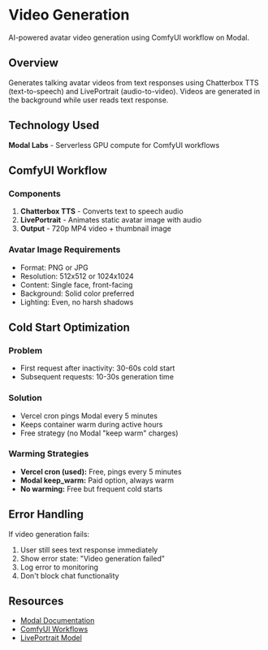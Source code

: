 # Video Generation

AI-powered avatar video generation using ComfyUI workflow on Modal.

## Overview

Generates talking avatar videos from text responses using Chatterbox TTS (text-to-speech) and LivePortrait (audio-to-video). Videos are generated in the background while user reads text response.

## Technology Used

**Modal Labs** - Serverless GPU compute for ComfyUI workflows

## ComfyUI Workflow

### Components
1. **Chatterbox TTS** - Converts text to speech audio
2. **LivePortrait** - Animates static avatar image with audio
3. **Output** - 720p MP4 video + thumbnail image

### Avatar Image Requirements
- Format: PNG or JPG
- Resolution: 512x512 or 1024x1024
- Content: Single face, front-facing
- Background: Solid color preferred
- Lighting: Even, no harsh shadows

## Cold Start Optimization

### Problem
- First request after inactivity: 30-60s cold start
- Subsequent requests: 10-30s generation time

### Solution
- Vercel cron pings Modal every 5 minutes
- Keeps container warm during active hours
- Free strategy (no Modal "keep warm" charges)

### Warming Strategies
- **Vercel cron (used):** Free, pings every 5 minutes
- **Modal keep_warm:** Paid option, always warm
- **No warming:** Free but frequent cold starts

## Error Handling

If video generation fails:
1. User still sees text response immediately
2. Show error state: "Video generation failed"
3. Log error to monitoring
4. Don't block chat functionality

## Resources

- [Modal Documentation](https://modal.com/docs)
- [ComfyUI Workflows](https://github.com/comfyanonymous/ComfyUI)
- [LivePortrait Model](https://github.com/KwaiVGI/LivePortrait)
